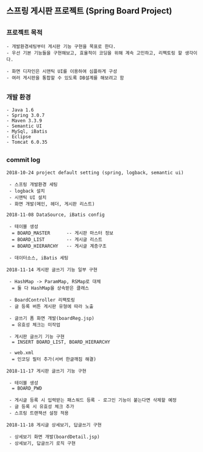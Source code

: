 ## 스프링 게시판 프로젝트 (Spring Board Project)
##
### 프로젝트 목적

<pre><code>- 개발환경세팅부터 게시판 기능 구현을 목표로 한다.
- 우선 기본 기능들을 구현해보고, 효율적이 코딩을 위해 계속 고민하고, 리펙토링 할 생각이다.

- 화면 디자인은 시맨틱 UI를 이용하여 심플하게 구성
- 여러 게시판을 통합할 수 있도록 DB설계를 해보려고 함
</code></pre>
##
### 개발 환경

<pre><code>- Java 1.6
- Spring 3.0.7
- Maven 3.3.9
- Semantic UI
- MySql, iBatis
- Eclipse
- Tomcat 6.0.35
</code></pre>
##
### commit log

<pre><code>2018-10-24 project default setting (spring, logback, semantic ui)

 - 스프링 개발환경 세팅
 - logback 설치
 - 시맨틱 UI 설치
 - 화면 개발(메인, 헤더, 게시판 리스트)
 
2018-11-08 DataSource, iBatis config

 - 테이블 생성
  = BOARD_MASTER      -- 게시판 마스터 정보
  = BOARD_LIST        -- 게시글 리스트
  = BOARD_HIERARCHY   -- 게시글 계층구조
 
 - 데이터소스, iBatis 세팅
 
2018-11-14 게시판 글쓰기 기능 일부 구현

 - HashMap -> ParamMap, RSMap로 대체
  = 둘 다 HashMap을 상속받은 클래스
 
 - BoardController 리팩토링
 - 글 등록 버튼 게시판 유형에 따라 노출
 
 - 글쓰기 폼 화면 개발(boardReg.jsp)
  = 유효성 체크는 미작업

 - 게시판 글쓰기 기능 구현
  = INSERT BOARD_LIST, BOARD_HIERARCHY
 
 - web.xml
  = 인코딩 필터 추가(서버 한글깨짐 해결)
  
2018-11-17 게시판 글쓰기 기능 구현

 - 테이블 생성
  = BOARD_PWD
  
 - 게시글 등록 시 입력받는 패스워드 등록 - 로그인 기능이 붙는다면 삭제할 예정
 - 글 등록 시 유효성 체크 추가
 - 스프링 트랜잭션 설정 적용

2018-11-18 게시글 상세보기, 답글쓰기 구현

 - 상세보기 화면 개발(boardDetail.jsp)
 - 상세보기, 답글쓰기 로직 구현
</code></pre>
